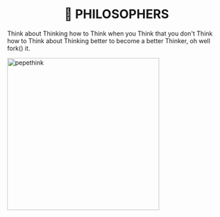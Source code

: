 <h1 align="center">📖 PHILOSOPHERS</h1>
	

Think about Thinking how to Think when you Think that you don't Think how to Think about Thinking better to become a better Thinker, oh well fork() it.

<img src="https://cdn3.emoji.gg/emojis/5590-pepethink.png" width="350px" alt="pepethink">

